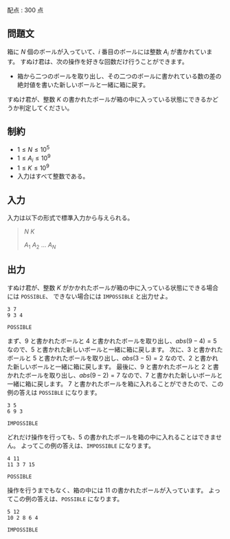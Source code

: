 配点 : $300$ 点

## 問題文

箱に $N$ 個のボールが入っていて、$i$ 番目のボールには整数 $A_i$ が書かれています。
すぬけ君は、次の操作を好きな回数だけ行うことができます。

- 箱から二つのボールを取り出し、その二つのボールに書かれている数の差の絶対値を書いた新しいボールと一緒に箱に戻す。

すぬけ君が、整数 $K$ の書かれたボールが箱の中に入っている状態にできるかどうか判定してください。

## 制約

- $1 \leq N \leq 10^5$
- $1 \leq A_i \leq 10^9$
- $1 \leq K \leq 10^9$
- 入力はすべて整数である。

## 入力

入力は以下の形式で標準入力から与えられる。

> $N$ $K$
> 
> $A_1$ $A_2$ $...$ $A_N$

## 出力

すぬけ君が、整数 $K$ がかかれたボールが箱の中に入っている状態にできる場合には `POSSIBLE`、
できない場合には `IMPOSSIBLE` と出力せよ。

```input1
3 7
9 3 4
```

```output1
POSSIBLE
```

まず、$9$ と書かれたボールと $4$ と書かれたボールを取り出し、$abs(9-4)=5$ なので、$5$ と書かれた新しいボールと一緒に箱に戻します。
次に、$3$ と書かれたボールと $5$ と書かれたボールを取り出し、$abs(3-5)=2$ なので、$2$ と書かれた新しいボールと一緒に箱に戻します。
最後に、$9$ と書かれたボールと $2$ と書かれたボールを取り出し、$abs(9-2)=7$ なので、$7$ と書かれた新しいボールと一緒に箱に戻します。
$7$ と書かれたボールを箱に入れることができたので、この例の答えは `POSSIBLE` になります。

```input2
3 5
6 9 3
```

```output2
IMPOSSIBLE
```

どれだけ操作を行っても、$5$ の書かれたボールを箱の中に入れることはできません。
よってこの例の答えは、`IMPOSSIBLE` になります。

```input3
4 11
11 3 7 15
```

```output3
POSSIBLE
```

操作を行うまでもなく、箱の中には $11$ の書かれたボールが入っています。
よってこの例の答えは、`POSSIBLE` になります。

```input4
5 12
10 2 8 6 4
```

```output4
IMPOSSIBLE
```